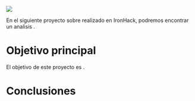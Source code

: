 ![](img/.jpg)

En el siguiente proyecto sobre  realizado en IronHack, podremos encontrar un analisis .

# Objetivo principal

El objetivo de este proyecto es .

# Conclusiones